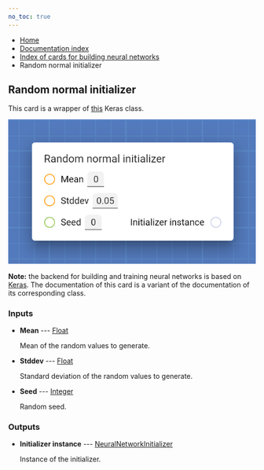 ```yaml
---
no_toc: true
---
```


<ul class="breadcrumb">
    <li><a href="">Home</a></li>
    <li><a href="documentation">Documentation index</a></li>
    <li><a href="neural_network_cards/">Index of cards for building neural networks</a></li>
    <li>Random normal initializer</li>
</ul>

## Random normal initializer

This card is a wrapper of [this](https://keras.io/api/layers/initializers/#randomnormal-class) Keras class.

!["Random normal initializer" card](assets/img/neural_network_cards/initializer_RandomNormal.png)

**Note:** the backend for building and training neural networks is based on [Keras](https://keras.io/). The documentation of this card is a variant of the documentation of its corresponding class.


### Inputs


* **Mean** --- [Float](types/Float)

  Mean of the random values to generate.

* **Stddev** --- [Float](types/Float)

  Standard deviation of the random values to generate.

* **Seed** --- [Integer](types/Integer)

  Random seed.





### Outputs


* **Initializer instance** --- [NeuralNetworkInitializer](types/NeuralNetworkInitializer)

  Instance of the initializer.




